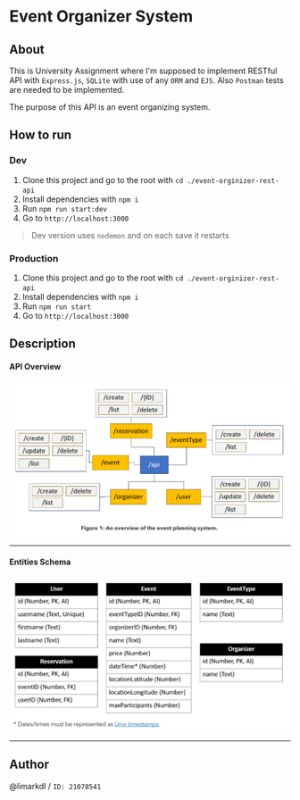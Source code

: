 # Event Organizer System

##  About
This is University Assignment where I'm supposed to implement RESTful API with `Express.js`, `SQLite` with use of any `ORM` and `EJS`. Also `Postman` tests are needed to be implemented.

The purpose of this API is an event organizing system. 

## How to run
### Dev
1. Clone this project and go to the root with `cd ./event-orginizer-rest-api`
2. Install dependencies with `npm i`
3. Run `npm run start:dev`
4. Go to `http://localhost:3000`
> Dev version uses `nodemon` and on each save it restarts

### Production
1. Clone this project and go to the root with `cd ./event-orginizer-rest-api`
2. Install dependencies with `npm i`
3. Run `npm run start`
4. Go to `http://localhost:3000`


## Description
#### API Overview
<img src="./assets/API_Overview.png" alt="API overview">

---

#### Entities Schema
<img src="./assets/Entities_Schema.png" alt="Entities schema">

---

## Author
@limarkdl / `ID: 21078541`

